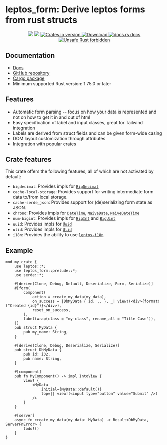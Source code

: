 # leptos_form: Derive leptos forms from rust structs

<div align="center">
<!-- CI -->
<img src="https://github.com/tlowerison/leptos_form/actions/workflows/continuous_integration.yml/badge.svg" />
<!-- codecov -->
<img src="https://codecov.io/gh/tlowerison/leptos_form/branch/main/graph/badge.svg" />
<!-- Crates version -->
<a href="https://crates.io/crates/leptos_form">
<img src="https://img.shields.io/crates/v/leptos_form.svg?style=flat-square"
alt="Crates.io version" />
</a>
<!-- Downloads -->
<a href="https://crates.io/crates/leptos_form">
<img src="https://img.shields.io/crates/d/leptos_form.svg?style=flat-square"
alt="Download" />
</a>
<!-- docs.rs docs -->
<a href="https://docs.rs/leptos_form">
<img src="https://img.shields.io/badge/docs-latest-blue.svg?style=flat-square"
alt="docs.rs docs" />
</a>
<a href="https://github.com/rust-secure-code/safety-dance/">
<img src="https://img.shields.io/badge/unsafe-forbidden-success.svg?style=flat-square"
alt="Unsafe Rust forbidden" />
</a>
</div>

## Documentation

* [Docs](https://docs.rs/leptos_form)
* [GitHub repository](https://github.com/tlowerison/leptos_form)
* [Cargo package](https://crates.io/crates/leptos_form)
* Minimum supported Rust version: 1.75.0 or later

## Features

* Automatic form parsing -- focus on how your data is represented and not on how to get it in and out of html
* Easy specification of label and input classes, great for Tailwind integration
* Labels are derived from struct fields and can be given form-wide casing
* DOM layout customization through attributes
* Integration with popular crates

## Crate features

This crate offers the following features, all of which are not activated by default:

- `bigdecimal`: Provides impls for [`BigDecimal`](https://docs.rs/bigdecimal/latest/bigdecimal/struct.BigDecimal.html)
- `cache-local-storage`: Provides support for writing intermediate form data to/from local storage.
- `cache-serde_json`: Provides support for (de)serializing form state as JSON.
- `chrono`: Provides impls for [`DateTime`](https://docs.rs/chrono/latest/chrono/struct.DateTime.html), [`NaiveDate`](https://docs.rs/chrono/latest/chrono/naive/struct.NaiveDate.html), [`NaiveDateTime`](https://docs.rs/chrono/latest/chrono/naive/struct.NaiveDateTime.html)
- `num-bigint`: Provides impls for [`BigInt`](https://docs.rs/num-bigint/latest/num_bigint/struct.BigInt.html) and [`BigUint`](https://docs.rs/num-bigint/latest/num_bigint/struct.BigUint.html)
- `uuid`: Provides impls for [`Uuid`](https://docs.rs/uuid/latest/uuid/struct.Uuid.html)
- `ulid`: Provides impls for [`Ulid`](https://docs.rs/ulid/latest/ulid/struct.Ulid.html)
- `i18n`: Provides the ability to use [`leptos-i18n`](https://docs.rs/leptos_i18n/latest/leptos_i18n/)

## Example

```rust,ignore
mod my_crate {
    use leptos::*;
    use leptos_form::prelude::*;
    use serde::*;

    #[derive(Clone, Debug, Default, Deserialize, Form, Serialize)]
    #[form(
        component(
            action = create_my_data(my_data),
            on_success = |DbMyData { id, .. }, _| view!(<div>{format!("Created {id}")}</div>),
            reset_on_success,
        ),
        label(wrap(class = "my-class", rename_all = "Title Case")),
    )]
    pub struct MyData {
        pub my_name: String,
    }

    #[derive(Clone, Debug, Deserialize, Serialize)]
    pub struct DbMyData {
        pub id: i32,
        pub name: String,
    }

    #[component]
    pub fn MyComponent() -> impl IntoView {
        view! {
            <MyData
                initial={MyData::default()}
                top=|| view!(<input type="button" value="Submit" />)
            />
        }
    }

    #[server]
    async fn create_my_data(my_data: MyData) -> Result<DbMyData, ServerFnError> {
        todo!()
    }
}
```

